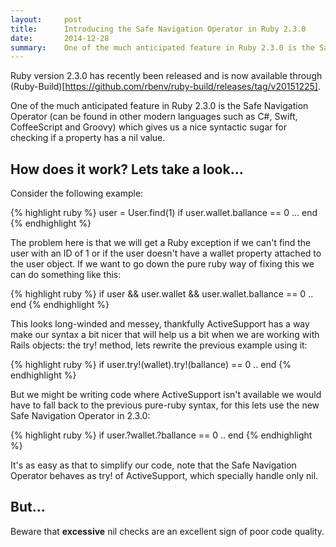```yaml
---
layout:     post
title:      Introducing the Safe Navigation Operator in Ruby 2.3.0
date:       2014-12-28
summary:    One of the much anticipated feature in Ruby 2.3.0 is the Safe Navigation Operator (can be found in other modern languages such as C#, Swift, CoffeeScript and Groovy) which gives us a nice syntactic sugar for checking if a property has a nil value. Lets take a look at a use case for it...
---
```


Ruby version 2.3.0 has recently been released and is now available through (Ruby-Build)[https://github.com/rbenv/ruby-build/releases/tag/v20151225].

One of the much anticipated feature in Ruby 2.3.0 is the Safe Navigation Operator (can be found in other modern languages such as C#, Swift, CoffeeScript and Groovy) which gives us a nice syntactic sugar for checking if a property has a nil value.

## How does it work? Lets take a look...

Consider the following example:

{% highlight ruby %}
  user = User.find(1)
  if user.wallet.ballance == 0
    ...
  end
{% endhighlight %}

The problem here is that we will get a Ruby exception if we can't find the user with an ID of 1 or if the user doesn't have a wallet property attached to the user object. If we want to go down the pure ruby way of fixing this we can do something like this:

{% highlight ruby %}
  if user && user.wallet && user.wallet.ballance == 0 
    ..
  end
{% endhighlight %}

This looks long-winded and messey, thankfully ActiveSupport has a way make our syntax a bit nicer that will help us a bit when we are working with Rails objects: the try! method, lets rewrite the previous example using it:

{% highlight ruby %}
  if user.try!(wallet).try!(ballance) == 0 
    ..
  end
{% endhighlight %}
  
But we might be writing code where ActiveSupport isn't available we would have to fall back to the previous pure-ruby syntax, for this lets use the new Safe Navigation Operator in 2.3.0:

{% highlight ruby %}
  if user.?wallet.?ballance == 0
    ..
  end
{% endhighlight %}

It's as easy as that to simplify our code, note that the Safe Navigation Operator behaves as try! of ActiveSupport, which specially handle only nil.

## But...

Beware that **excessive** nil checks are an excellent sign of poor code quality.

